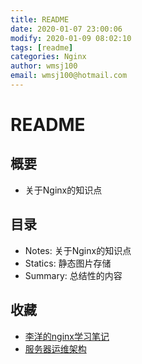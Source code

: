 ```yaml
---
title: README
date: 2020-01-07 23:00:06
modify: 2020-01-09 08:02:10
tags: [readme]
categories: Nginx
author: wmsj100
email: wmsj100@hotmail.com
---
```


# README

## 概要

- 关于Nginx的知识点

## 目录

- Notes: 关于Nginx的知识点
- Statics: 静态图片存储
- Summary: 总结性的内容

## 收藏

- [李洋的nginx学习笔记](https://www.cnblogs.com/Forever-x/p/10934998.html)
- [服务器运维架构](http://www.ha97.com/tag/nginx)
